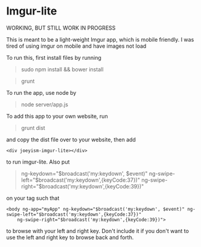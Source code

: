# Imgur-lite

WORKING, BUT STILL WORK IN PROGRESS

This is meant to be a light-weight Imgur app, which is mobile friendly. I was tired of using imgur on mobile and have images not load

To run this, first install files by running

> sudo npm install && bower install

> grunt

To run the app, use node by

> node server/app.js

To add this app to your own website, run

> grunt dist

and copy the dist file over to your website, then add

    <div joeyism-imgur-lite></div>


to run imgur-lite. Also put

> ng-keydown="$broadcast('my:keydown', $event)" ng-swipe-left="$broadcast('my:keydown',{keyCode:37})" ng-swipe-right="$broadcast('my:keydown',{keyCode:39})"

on your <body> tag such that

    <body ng-app="myApp" ng-keydown="$broadcast('my:keydown', $event)" ng-swipe-left="$broadcast('my:keydown',{keyCode:37})"
        ng-swipe-right="$broadcast('my:keydown',{keyCode:39})">

to browse with your left and right key. Don't include it if you don't want to use the left and right key to browse back and forth.
